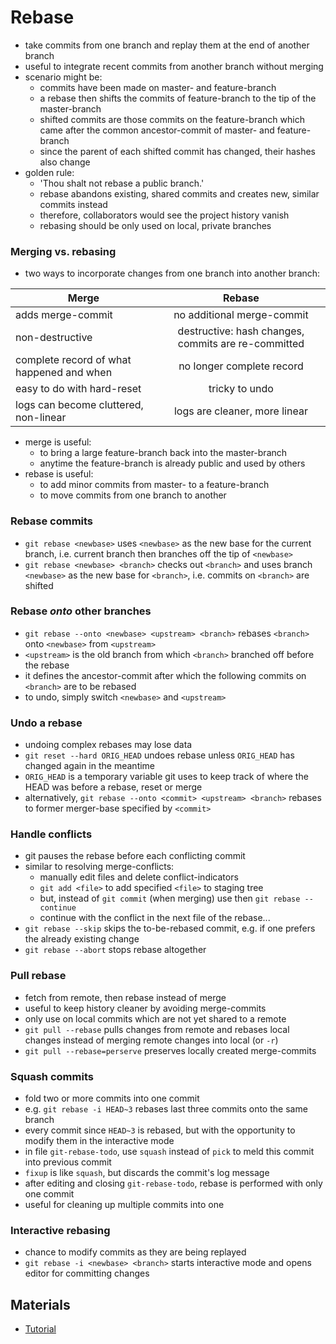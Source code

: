 # Rebase

- take commits from one branch and replay them at the end of another branch
- useful to integrate recent commits from another branch without merging
- scenario might be:
    - commits have been made on master- and feature-branch
    - a rebase then shifts the commits of feature-branch to the tip of the master-branch
    - shifted commits are those commits on the feature-branch which came after the common ancestor-commit of master- and feature-branch
    - since the parent of each shifted commit has changed, their hashes also change
- golden rule:
    - 'Thou shalt not rebase a public branch.'
    - rebase abandons existing, shared commits and creates new, similar commits instead
    - therefore, collaborators would see the project history vanish
    - rebasing should be only used on local, private branches


### Merging vs. rebasing

- two ways to incorporate changes from one branch into another branch:


| Merge                                     | Rebase                                              |
| ------------------------------------------|:---------------------------------------------------:|
| adds merge-commit                         | no additional merge-commit                          |
| non-destructive                           | destructive: hash changes, commits are re-committed |
| complete record of what happened and when | no longer complete record                           |
| easy to do with hard-reset                | tricky to undo                                      |
| logs can become cluttered, non-linear     | logs are cleaner, more linear                       |


- merge is useful:
    - to bring a large feature-branch back into the master-branch
    - anytime the feature-branch is already public and used by others
- rebase is useful:
    - to add minor commits from master- to a feature-branch
    - to move commits from one branch to another


### Rebase commits

- `git rebase <newbase>` uses `<newbase>` as the new base for the current branch, i.e. current branch then branches off the tip of `<newbase>`
- `git rebase <newbase> <branch>` checks out `<branch>` and uses branch `<newbase>` as the new base for `<branch>`, i.e. commits on `<branch>` are shifted


### Rebase *onto* other branches


- `git rebase --onto <newbase> <upstream> <branch>` rebases `<branch>` onto `<newbase>` from `<upstream>`
- `<upstream>` is the old branch from which `<branch>` branched off before the rebase
- it defines the ancestor-commit after which the following commits on `<branch>` are to be rebased
- to undo, simply switch `<newbase>` and `<upstream>`


### Undo a rebase

- undoing complex rebases may lose data
- `git reset --hard ORIG_HEAD` undoes rebase unless `ORIG_HEAD` has changed again in the meantime
- `ORIG_HEAD` is a temporary variable git uses to keep track of where the HEAD was before a rebase, reset or merge
- alternatively, `git rebase --onto <commit> <upstream> <branch>` rebases to former merger-base specified by `<commit>`


### Handle conflicts

- git pauses the rebase before each conflicting commit
- similar to resolving merge-conflicts:
    - manually edit files and delete conflict-indicators
    - `git add <file>` to add specified `<file>` to staging tree
    - but, instead of `git commit` (when merging) use then `git rebase --continue`
    - continue with the conflict in the next file of the rebase...
- `git rebase --skip` skips the to-be-rebased commit, e.g. if one prefers the already existing change
- `git rebase --abort` stops rebase altogether


### Pull rebase

- fetch from remote, then rebase instead of merge
- useful to keep history cleaner by avoiding merge-commits
- only use on local commits which are not yet shared to a remote
- `git pull --rebase` pulls changes from remote and rebases local changes instead of merging remote changes into local (or `-r`)
- `git pull --rebase=perserve` preserves locally created merge-commits


### Squash commits

- fold two or more commits into one commit
- e.g. `git rebase -i HEAD~3` rebases last three commits onto the same branch
- every commit since `HEAD~3` is rebased, but with the opportunity to modify them in the interactive mode
- in file `git-rebase-todo`, use `squash` instead of `pick` to meld this commit into previous commit
- `fixup` is like `squash`, but discards the commit's log message
- after editing and closing `git-rebase-todo`, rebase is performed with only one commit
- useful for cleaning up multiple commits into one


### Interactive rebasing

- chance to modify commits as they are being replayed
- `git rebase -i <newbase> <branch>` starts interactive mode and opens editor for committing changes


## Materials

- [Tutorial](https://www.lynda.com/Git-tutorials/GIT-Intermediate-Techniques/664821-2.html)